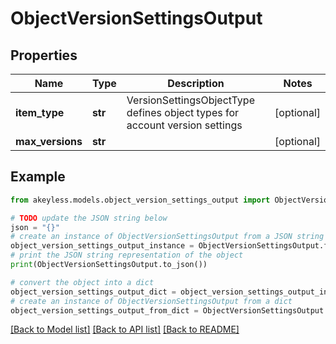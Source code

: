 # ObjectVersionSettingsOutput


## Properties

Name | Type | Description | Notes
------------ | ------------- | ------------- | -------------
**item_type** | **str** | VersionSettingsObjectType defines object types for account version settings | [optional] 
**max_versions** | **str** |  | [optional] 

## Example

```python
from akeyless.models.object_version_settings_output import ObjectVersionSettingsOutput

# TODO update the JSON string below
json = "{}"
# create an instance of ObjectVersionSettingsOutput from a JSON string
object_version_settings_output_instance = ObjectVersionSettingsOutput.from_json(json)
# print the JSON string representation of the object
print(ObjectVersionSettingsOutput.to_json())

# convert the object into a dict
object_version_settings_output_dict = object_version_settings_output_instance.to_dict()
# create an instance of ObjectVersionSettingsOutput from a dict
object_version_settings_output_from_dict = ObjectVersionSettingsOutput.from_dict(object_version_settings_output_dict)
```
[[Back to Model list]](../README.md#documentation-for-models) [[Back to API list]](../README.md#documentation-for-api-endpoints) [[Back to README]](../README.md)


